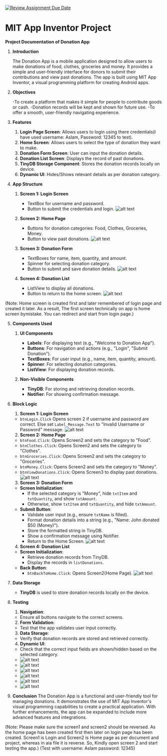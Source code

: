 [![Review Assignment Due Date](https://classroom.github.com/assets/deadline-readme-button-22041afd0340ce965d47ae6ef1cefeee28c7c493a6346c4f15d667ab976d596c.svg)](https://classroom.github.com/a/so8F8uYz)
# MIT App Inventor Project

**Project Documentation of Donation App**

1. **Introduction**
   
   The Donation App is a mobile application designed to allow users to make donations of food, clothes, groceries and money. It provides a simple and user-friendly interface for donors to submit their contributions and view past donations. The app is built using MIT App Inventor, a visual programming platform for creating Android apps.


2. **Objectives**
   
   -To create a platform that makes it simple for people to contribute goods or cash.
   -Donation records will be kept and shown for future use.
   -To offer a smooth, user-friendly navigating experience.


3. **Features**
   
   1. **Login Page Screen**: Allows users to login using there credentials(I have used username: Aslam, Password: 12345 to test).
   2. **Home Screen**: Allows users to select the type of donation they want to make.
   3. **Donation Form Screen**: User can input the donation details.
   4. **Donation List Screen**: Displays the record of past donations.
   5. **TinyDB Storage Component**: Stores the donation records locally on device.
   6. **Dynamic UI**: Hides/Shows relevant details as per donation category.


4. **App Structure**

   1. **Screen 1: Login Screen**
        - TextBox for username and password.
        - Button to submit the credentials and login.
        ![alt text](<images/Screen 1.png>)
        
   2. **Screen 2: Home Page** 
        - Buttons for donation categories: Food, Clothes, Groceries, Money.
        - Button to view past donations.
        ![alt text](<images/Screen 2.png>)

   3. **Screen 3: Donation Form**
        - TextBoxes for name, item, quantity, and amount.
        - Spinner for selecting donation category.
        - Button to submit and save donation details.
        ![alt text](<images/Screen 3.png>)

   4. **Screen 4: Donation List**
        - ListView to display all donations.
        - Button to return to the home screen.
        ![alt text](<images/Screen 4.png>)

  (Note: Home screen is created first and later remembered of login page and created it later. As a result, The first screen technically on app is home screen bymistake. You can redirect and start from login page.)


5. **Components Used**
   1. **UI Components**
        - **Labels**: For displaying text (e.g., "Welcome to Donation App").
        - **Buttons**: For navigation and actions (e.g., "Login", "Submit Donation").
        - **TextBoxes**: For user input (e.g., name, item, quantity, amount).
        - **Spinner**: For selecting donation categories.
        - **ListView**: For displaying donation records.
     
   2. **Non-Visible Components**
        - **TinyDB**: For storing and retrieving donation records.
        - **Notifier**: For showing confirmation message. 


6. **Block Logic**
   1. **Screen 1: Login Screen**
     - `btnLogin.Click` Opens screen 2 if username and password are correct. Else set `Label_Message.Text` to "Invalid Username or Password" message.
  ![alt text](<images/Screen 1 Blocks.png>)


   2. **Screen 2: Home Page** 
     - `btnFood.Click`: Opens Screen2 and sets the category to "Food".
     - `btnClothes.Click`: Opens Screen2 and sets the category to "Clothes".
     - `btnGroceries.Click`: Opens Screen2 and sets the category to "Groceries".
     - `btnMoney.Click`: Opens Screen2 and sets the category to "Money".
     - `btnViewDonations.Click`: Opens Screen3 to display past donations.  
![alt text](<images/Screen 2 Blocks.png>)

   3. **Screen 3: Donation Form** 
     - **Screen Initialization**:
       - If the selected category is "Money", hide `txtItem` and `txtQuantity`, and show `txtAmount`.
       - Otherwise, show `txtItem` and `txtQuantity`, and hide `txtAmount`.
     - **Submit Button**:
       - Validate user input (e.g., ensure `txtName` is filled).
       - Format donation details into a string (e.g., "Name: John donated $50 (Money)").
       - Store the formatted string in TinyDB.
       - Show a confirmation message using Notifier.
       - Return to the Home Screen.
![alt text](<images/Screen 3 Blocks.png>)

   4. **Screen 4: Donation List**
     - **Screen Initialization**:
       - Retrieve donation records from TinyDB.
       - Display the records in `listDonations`.
     - **Back Button**:
       - `btnBackToHome.Click`: Opens Screen2(Home Page).
![alt text](<images/Screen 4 Blocks.png>)

7. **Data Storage**
    - **TinyDB** is used to store donation records locally on the device.

8. **Testing**
   1. **Navigation**:
   - Ensure all buttons navigate to the correct screens.
   2. **Form Validation**:
   - Test that the app validates user input correctly.
   3.  **Data Storage**:
   - Verify that donation records are stored and retrieved correctly.
   4.  **Dynamic UI**:
   - Check that the correct input fields are shown/hidden based on the selected category.
   - ![alt text](<images/Testing Screenshots/Home page.jpg>)
   - ![alt text](<images/Testing Screenshots/Input SS.jpg>)
   - ![alt text](<images/Testing Screenshots/Wrong password SS.jpg>)
   - ![alt text](<images/Testing Screenshots/Money selection SS.jpg>)
   - ![alt text](<images/Testing Screenshots/Clothes selection SS.jpg>)
   - ![alt text](<images/Testing Screenshots/Notifier SS.jpg>)

9.  **Conclusion**
    The Donation App is a functional and user-friendly tool for managing donations. It demonstrates the use of MIT App Inventor's visual programming capabilities to create a practical application. With further enhancements, the app can be expanded to include more advanced features and integrations.


(Note: Please make sure the screen1 and screen2 should be reversed. As the home page has been created first then later on login page has been created. Screen1 is Login and Screen2 is Home page as per document and project, whereas in aia file it is reverse. So, Kindly open screen 2 and start testing the app.)
(Test with username: Aslam
           password: 12345)
